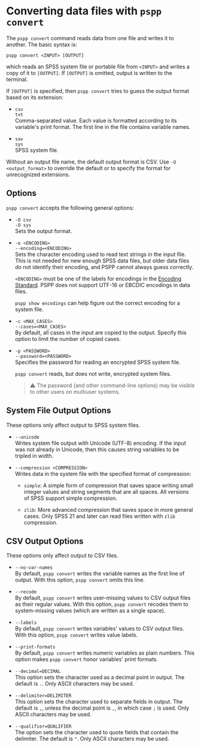 # Converting data files with `pspp convert`

The `pspp convert` command reads data from one file and writes it to
another.  The basic syntax is:

```
pspp convert <INPUT> [OUTPUT]
```

which reads an SPSS system file or portable file from `<INPUT>` and
writes a copy of it to `[OUTPUT]`.  If `[OUTPUT]` is omitted, output
is written to the terminal.

If `[OUTPUT]` is specified, then `pspp convert` tries to guess the
output format based on its extension:

* `csv`  
  `txt`  
  Comma-separated value.  Each value is formatted according to its
  variable's print format.  The first line in the file contains
  variable names.

* `sav`  
  `sys`  
  SPSS system file.

Without an output file name, the default output format is CSV.  Use
`-O <output_format>` to override the default or to specify the format
for unrecognized extensions.

## Options

`pspp convert` accepts the following general options:

* `-O csv`  
  `-O sys`  
  Sets the output format.

* `-e <ENCODING>`  
  `--encoding=<ENCODING>`  
  Sets the character encoding used to read text strings in the input
  file.  This is not needed for new enough SPSS data files, but older
  data files do not identify their encoding, and PSPP cannot always
  guess correctly.

  `<ENCODING>` must be one of the labels for encodings in the
  [Encoding Standard].  PSPP does not support UTF-16 or EBCDIC
  encodings in data files.

  `pspp show encodings` can help figure out the correct encoding for a
  system file.

  [Encoding Standard]: https://encoding.spec.whatwg.org/#names-and-labels

* `-c <MAX_CASES>`  
  `--cases=<MAX_CASES>`  
  By default, all cases in the input are copied to the output.
  Specify this option to limit the number of copied cases.

* `-p <PASSWORD>`  
  `--password=<PASSWORD>`  
  Specifies the password for reading an encrypted SPSS system file.

  `pspp convert` reads, but does not write, encrypted system files.

  > ⚠️ The password (and other command-line options) may be visible to
  other users on multiuser systems.

## System File Output Options

These options only affect output to SPSS system files.

* `--unicode`  
  Writes system file output with Unicode (UTF-8) encoding.  If the
  input was not already in Unicode, then this causes string variables
  to be tripled in width.

* `--compression <COMPRESSION>`  
  Writes data in the system file with the specified format of
  compression:

  - `simple`: A simple form of compression that saves space writing
    small integer values and string segments that are all spaces.  All
    versions of SPSS support simple compression.

  - `zlib`: More advanced compression that saves space in more general
    cases.  Only SPSS 21 and later can read files written with `zlib`
    compression.

## CSV Output Options

These options only affect output to CSV files.

* `--no-var-names`  
  By default, `pspp convert` writes the variable names as the first
  line of output.  With this option, `pspp convert` omits this line.

* `--recode`  
  By default, `pspp convert` writes user-missing values to CSV output
  files as their regular values.  With this option, `pspp convert`
  recodes them to system-missing values (which are written as a
  single space).

* `--labels`  
  By default, `pspp convert` writes variables' values to CSV output
  files.  With this option, `pspp convert` writes value labels.

* `--print-formats`  
  By default, `pspp convert` writes numeric variables as plain
  numbers.  This option makes `pspp convert` honor variables' print
  formats.

* `--decimal=DECIMAL`  
  This option sets the character used as a decimal point in output.
  The default is `.`.  Only ASCII characters may be used.

* `--delimiter=DELIMITER`  
  This option sets the character used to separate fields in output.
  The default is `,`, unless the decimal point is `,`, in which case
  `;` is used.  Only ASCII characters may be used.

* `--qualifier=QUALIFIER`  
  The option sets the character used to quote fields that contain the
  delimiter.  The default is `"`.  Only ASCII characters may be used.
